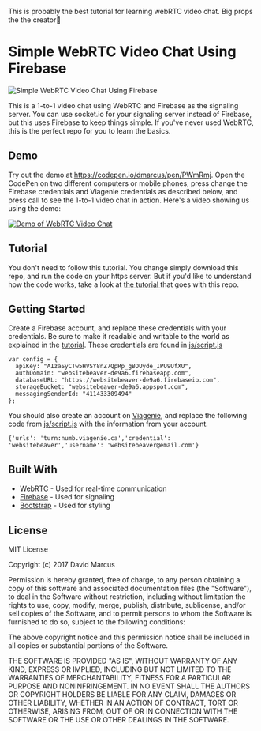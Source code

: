 This is probably the best tutorial for learning webRTC video chat. Big props the the creator💯

# Simple WebRTC Video Chat Using Firebase

![Simple WebRTC Video Chat Using Firebase](https://user-images.githubusercontent.com/26162804/31845534-ac2cca0c-b5cf-11e7-8874-94c4d978fcb8.jpg)

This is a 1-to-1 video chat using WebRTC and Firebase as the signaling server. You can use socket.io for your signaling server instead of Firebase, but this uses Firebase to keep things simple. If you've never used WebRTC, this is the perfect repo for you to learn the basics.

## Demo

Try out the demo at https://codepen.io/dmarcus/pen/PWmRmj. Open the CodePen on two different computers or mobile phones, press change the Firebase credentials and Viagenie credentials as described below, and press call to see the 1-to-1 video chat in action. Here's a video showing us using the demo:

[![Demo of WebRTC Video Chat](https://user-images.githubusercontent.com/26162804/31845610-968e0372-b5d0-11e7-8533-63a383c27f98.jpg)](https://www.youtube.com/watch?v=VsPco9VYSfs)

## Tutorial

You don't need to follow this tutorial. You change simply download this repo, and run the code on your https server. But if you'd like to understand how the code works, take a look at [the tutorial ](https://websitebeaver.com/insanely-simple-webrtc-video-chat-using-firebase-with-codepen-demo) that goes with this repo.

## Getting Started

Create a Firebase account, and replace these credentials with your credentials. Be sure to make it readable and writable to the world as explained in the [tutorial](https://websitebeaver.com/insanely-simple-webrtc-video-chat-using-firebase-with-codepen-demo). These credentials are found in [js/script.js](https://github.com/WebsiteBeaver/simple-webrtc-video-chat-using-firebase/blob/master/js/script.js)

```
var config = {
  apiKey: "AIzaSyCTw5HVSY8nZ7QpRp_gBOUyde_IPU9UfXU",
  authDomain: "websitebeaver-de9a6.firebaseapp.com",
  databaseURL: "https://websitebeaver-de9a6.firebaseio.com",
  storageBucket: "websitebeaver-de9a6.appspot.com",
  messagingSenderId: "411433309494"
};
```

You should also create an account on [Viagenie](http://numb.viagenie.ca/), and replace the following code from [js/script.js](https://github.com/WebsiteBeaver/simple-webrtc-video-chat-using-firebase/blob/master/js/script.js) with the information from your account.

```
{'urls': 'turn:numb.viagenie.ca','credential': 'websitebeaver','username': 'websitebeaver@email.com'}
```

## Built With

* [WebRTC](https://webrtc.org/) - Used for real-time communication
* [Firebase](https://firebase.google.com/) - Used for signaling
* [Bootstrap](http://getbootstrap.com/) - Used for styling

## License

MIT License

Copyright (c) 2017 David Marcus

Permission is hereby granted, free of charge, to any person obtaining a copy
of this software and associated documentation files (the "Software"), to deal
in the Software without restriction, including without limitation the rights
to use, copy, modify, merge, publish, distribute, sublicense, and/or sell
copies of the Software, and to permit persons to whom the Software is
furnished to do so, subject to the following conditions:

The above copyright notice and this permission notice shall be included in all
copies or substantial portions of the Software.

THE SOFTWARE IS PROVIDED "AS IS", WITHOUT WARRANTY OF ANY KIND, EXPRESS OR
IMPLIED, INCLUDING BUT NOT LIMITED TO THE WARRANTIES OF MERCHANTABILITY,
FITNESS FOR A PARTICULAR PURPOSE AND NONINFRINGEMENT. IN NO EVENT SHALL THE
AUTHORS OR COPYRIGHT HOLDERS BE LIABLE FOR ANY CLAIM, DAMAGES OR OTHER
LIABILITY, WHETHER IN AN ACTION OF CONTRACT, TORT OR OTHERWISE, ARISING FROM,
OUT OF OR IN CONNECTION WITH THE SOFTWARE OR THE USE OR OTHER DEALINGS IN THE
SOFTWARE.

